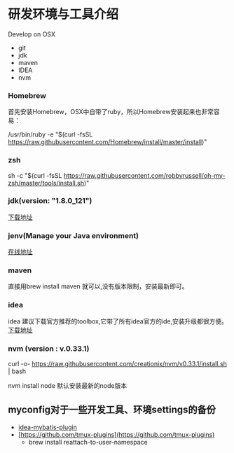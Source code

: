 #  研发环境与工具介绍

Develop on OSX

- git
- jdk 
- maven 
- IDEA 
- nvm 

### Homebrew

首先安装Homebrew，OSX中自带了ruby，所以Homebrew安装起来也非常容易：

  /usr/bin/ruby -e "$(curl -fsSL https://raw.githubusercontent.com/Homebrew/install/master/install)" 


### zsh
 sh -c "$(curl -fsSL https://raw.githubusercontent.com/robbyrussell/oh-my-zsh/master/tools/install.sh)"


### jdk(version: "1.8.0_121")

 [下载地址](http://www.oracle.com/technetwork/java/javase/downloads/jdk8-downloads-2133151.html) 

### jenv(Manage your Java environment)
 [在线地址](http://www.jenv.be)

### maven
直接用brew install maven 就可以,没有版本限制，安装最新即可。


### idea 
idea 建议下载官方推荐的toolbox,它带了所有idea官方的ide,安装升级都很方便。
 [下载地址](https://www.jetbrains.com/toolbox/app/?fromMenu) 

### nvm (version : v.0.33.1)
curl -o- https://raw.githubusercontent.com/creationix/nvm/v0.33.1/install.sh | bash

nvm install node   默认安装最新的node版本   











## myconfig对于一些开发工具、环境settings的备份

- [idea-mybatis-plugin](https://github.com/myoss/profile) 
- [https://github.com/tmux-plugins](https://github.com/tmux-plugins) 
   -  brew install reattach-to-user-namespace    

